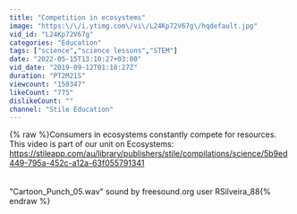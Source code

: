 ```yaml
---
title: "Competition in ecosystems"
image: "https:\/\/i.ytimg.com\/vi\/L24Kp72V67g\/hqdefault.jpg"
vid_id: "L24Kp72V67g"
categories: "Education"
tags: ["science","science lessons","STEM"]
date: "2022-05-15T13:10:27+03:00"
vid_date: "2019-09-12T01:10:27Z"
duration: "PT2M21S"
viewcount: "150347"
likeCount: "775"
dislikeCount: ""
channel: "Stile Education"
---
```

{% raw %}Consumers in ecosystems constantly compete for resources. This video is part of our unit on Ecosystems: <a rel="nofollow" target="blank" href="https://stileapp.com/au/library/publishers/stile/compilations/science/5b9ed449-795a-452c-a12a-63f055791341">https://stileapp.com/au/library/publishers/stile/compilations/science/5b9ed449-795a-452c-a12a-63f055791341</a><br /><br /><br />&quot;Cartoon_Punch_05.wav&quot; sound by freesound.org user RSilveira_88{% endraw %}
